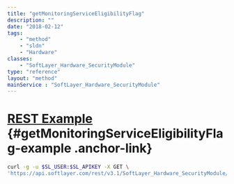 ```yaml
---
title: "getMonitoringServiceEligibilityFlag"
description: ""
date: "2018-02-12"
tags:
    - "method"
    - "sldn"
    - "Hardware"
classes:
    - "SoftLayer_Hardware_SecurityModule"
type: "reference"
layout: "method"
mainService : "SoftLayer_Hardware_SecurityModule"
---
```


# [REST Example](#getMonitoringServiceEligibilityFlag-example) <a href="/article/rest/"><i class="fas fa-question"></i></a> {#getMonitoringServiceEligibilityFlag-example .anchor-link} 
```bash
curl -g -u $SL_USER:$SL_APIKEY -X GET \
'https://api.softlayer.com/rest/v3.1/SoftLayer_Hardware_SecurityModule/{SoftLayer_Hardware_SecurityModuleID}/getMonitoringServiceEligibilityFlag'
```

